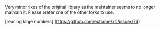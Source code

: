 Very minor fixes of the original library as the maintainer seems to no longer maintain it.
Please prefer one of the other forks to use.

[reading large numbers] (https://github.com/extrame/xls/issues/74)


